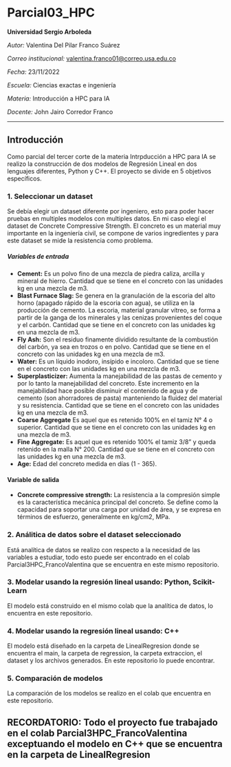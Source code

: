 # Parcial03_HPC

**Universidad Sergio Arboleda**

*Autor:* Valentina Del Pilar Franco Suárez

*Correo institucional:* valentina.franco01@correo.usa.edu.co

*Fecha:* 23/11/2022

*Escuela:* Ciencias exactas e ingeniería

*Materia:* Introducción a HPC para IA

*Docente:* John Jairo Corredor Franco

-------------------------------------------------------

## **Introducción**

Como parcial del tercer corte de la materia Intrpducción a HPC para IA se realizo la construcción de dos modelos de Regresión Lineal en dos lenguajes diferentes, Python y C++. El proyecto se divide en 5 objetivos específicos.

### 1. Seleccionar un dataset

Se debía elegir un dataset diferente por ingeniero, esto para poder hacer pruebas en multiples modelos con multiples datos. En mi caso elegí el dataset de Concrete Compressive Strength. El concreto es un material muy importante en la ingeniería civil, se compone de varios ingredientes y para este dataset se mide la resistencia como problema.

##### Variables de entrada

*   **Cement:** Es un polvo fino de una mezcla de piedra caliza, arcilla y mineral de hierro. Cantidad que se tiene en el concreto con las unidades kg en una mezcla de m3.
*   **Blast Furnace Slag:** Se genera en la granulación de la escoria del alto horno (apagado rápido de la escoria con agua), se utiliza en la producción de cemento. La escoria, material granular vítreo, se forma a partir de la ganga de los minerales y las cenizas provenientes del coque y el carbón. Cantidad que se tiene en el concreto con las unidades kg en una mezcla de m3.
*   **Fly Ash:** Son el residuo finamente dividido resultante de la combustión del carbón, ya sea en trozos o en polvo. Cantidad que se tiene en el concreto con las unidades kg en una mezcla de m3.
*   **Water:** Es un líquido inodoro, insípido e incoloro. Cantidad que se tiene en el concreto con las unidades kg en una mezcla de m3.
*   **Superplasticizer:** Aumenta la manejabilidad de las pastas de cemento y por lo tanto la manejabilidad del concreto. Este incremento en la manejabilidad hace posible disminuir el contenido de agua y de cemento (son ahorradores de pasta) manteniendo la fluidez del material y su resistencia. Cantidad que se tiene en el concreto con las unidades kg en una mezcla de m3.
*   **Coarse Aggregate** Es aquel que es retenido 100% en el tamiz N° 4 o superior. Cantidad que se tiene en el concreto con las unidades kg en una mezcla de m3.
*   **Fine Aggregate:** Es aquel que es retenido 100% el tamiz 3/8” y queda retenido en la malla N° 200. Cantidad que se tiene en el concreto con las unidades kg en una mezcla de m3.
*   **Age:** Edad del concreto medida en días (1 - 365).


#### Variable de salida
*   **Concrete compressive strength:** La resistencia a la compresión simple es la característica mecánica principal del concreto. Se define como la capacidad para soportar una carga por unidad de área, y se expresa en términos de esfuerzo, generalmente en kg/cm2, MPa.

### 2. Análitica de datos sobre el dataset seleccionado

Está analítica de datos se realizo con respecto a la necesidad de las variables a estudiar, todo esto puede ser encontrado en el colab Parcial3HPC_FrancoValentina que se encuentra en este mismo repositorio.

### 3. Modelar usando la regresión lineal usando: Python,  Scikit-Learn

El modelo está construido en el mismo colab que la analítica de datos, lo encuentra en este repositorio.

### 4. Modelar usando la regresión lineal usando: C++

El modelo está diseñado en la carpeta de LinealRegresion donde se encuentra el main, la carpeta de regression, la carpeta extraccion, el dataset y los archivos generados. En este repositorio lo puede encontrar.

### 5. Comparación de modelos

La comparación de los modelos se realizo en el colab que encuentra en este repositorio.

## **RECORDATORIO: Todo el proyecto fue trabajado en el colab Parcial3HPC_FrancoValentina exceptuando el modelo en C++ que se encuentra en la carpeta de LinealRegresion**
